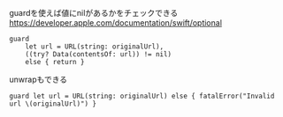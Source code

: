 guardを使えば値にnilがあるかをチェックできる
https://developer.apple.com/documentation/swift/optional

```
guard
    let url = URL(string: originalUrl),
    ((try? Data(contentsOf: url)) != nil)
    else { return }
```

unwrapもできる

```
guard let url = URL(string: originalUrl) else { fatalError("Invalid url \(originalUrl)") }
```
